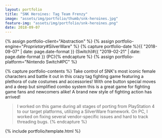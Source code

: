 ```yaml
---
layout: portfolio
title: "SNK Heroines: Tag Team Frenzy"
image: "assets/img/portfolio/thumb/snk-heroines.jpg"
feature-img: "assets/img/portfolio/snk-heroines.png"
date: 2018-09-07
---
```


{% assign portfolio-client="Abstraction" %}
{% assign portfolio-engine="*Proprietary*#SilverWare" %}
{% capture portfolio-date %}{{ "2018-09-07" | date: page.date-format }} (Switch)#{{ "2019-02-21" | date: page.date-format }} (PC){% endcapture %}
{% assign portfolio-platform="Nintendo Switch#PC" %}

{% capture portfolio-contents %}
Take control of SNK's most iconic female characters and battle it out in this crazy tag fighting game featuring a plethora of cute costumes and accessories!
With one button special moves and a deep but simplified combo system this is a great game for fighting game fans and newcomers alike!
A brand new style of fighting action has arrived!

> I worked on this game during all stages of porting from PlayStation 4 to our target platforms, utilizing a SilverWare framework.
> On PC, I worked on fixing several vendor-specific issues and hard to track threading bugs.
{% endcapture %}

{% include portfolio/template.html %}
